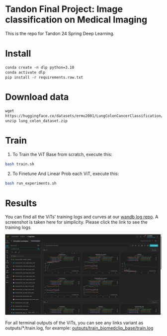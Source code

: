 # Tandon Final Project: Image classification on Medical Imaging
This is the repo for Tandon 24 Spring Deep Learning.


# Install
```
conda create -n dlp python=3.10
conda activate dlp
pip install -r requirements.raw.txt
```

# Download data
```
wget https://huggingface.co/datasets/ermu2001/LungColonCancerClassification/resolve/main/lung_colon_dataset.zip 
unzip lung_colon_dataset.zip
```

# Train

1. To Train the ViT Base from scratch, execute this:
```bash
bash train.sh
```

2. To Finetune And Linear Prob each ViT, execute this:
```bash
bash run_experiments.sh
```

# Results

You can find all the ViTs' training logs and curves at our [wandb log repo](https://wandb.ai/ermuzzz2001/huggingface). A screenshot is taken here for simplicity. Please click the link to see the training logs

![logs](assets/logs.png)

For all terminal outputs of the ViTs, you can see any links variant as outputs/*/train.log, for example: [outputs/train_biomedclip_base/train.log](outputs/train_biomedclip_base/train.log)


